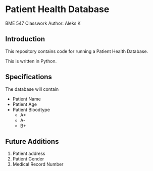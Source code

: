 # Patient Health Database
BME 547 Classwork 
Author: Aleks K 

## Introduction 
This repository contains code for running a Patient Health Database. 

This is written in Python. 

## Specifications 
The database will contain 
* Patient Name
* Patient Age
* Patient Bloodtype 
    - A+
    - A- 
    - B+

## Future Additions
1. Patient address
2. Patient Gender
3. Medical Record Number 
